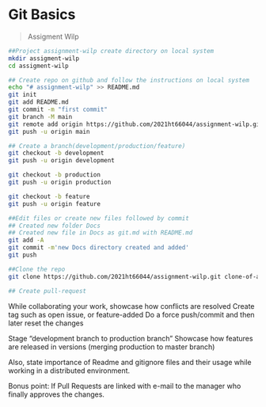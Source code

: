# Git Basics
> Assigment Wilp


```bash
##Project assignment-wilp create directory on local system
mkdir assigment-wilp
cd assigment-wilp
```

```bash
## Create repo on github and follow the instructions on local system
echo "# assignment-wilp" >> README.md
git init
git add README.md
git commit -m "first commit"
git branch -M main
git remote add origin https://github.com/2021ht66044/assignment-wilp.git
git push -u origin main
```
```bash
## Create a branch(development/production/feature)
git checkout -b development
git push -u origin development

git checkout -b production
git push -u origin production

git checkout -b feature
git push -u origin feature
```

```bash
##Edit files or create new files followed by commit
## Created new folder Docs
## Created new file in Docs as git.md with README.md
git add -A
git commit -m'new Docs directory created and added'
git push
```

```bash
##Clone the repo
git clone https://github.com/2021ht66044/assignment-wilp.git clone-of-assignment-wilp
```
```bash
## Create pull-request

```
While collaborating your work, showcase how conflicts are resolved
Create tag such as open issue, or feature-added
Do a force push/commit and then later reset the changes

Stage “development branch to production branch”
Showcase how features are released in versions (merging production to master branch)

Also, state importance of Readme and gitignore files and their usage while working in a distributed environment.

Bonus point: If Pull Requests are linked with e-mail to the manager who finally approves the changes.